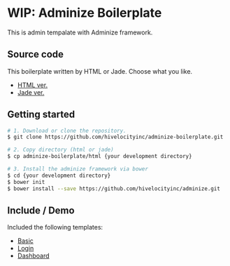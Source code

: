 # WIP: Adminize Boilerplate

This is admin tempalate with Adminize framework.

## Source code
This boilerplate written by HTML or Jade. Choose what you like.

- [HTML ver.](https://github.com/hivelocityinc/adminize-boilerplate/tree/master/html)
- [Jade ver.](https://github.com/hivelocityinc/adminize-boilerplate/tree/master/jade)

## Getting started

```bash
# 1. Download or clone the repository.
$ git clone https://github.com/hivelocityinc/adminize-boilerplate.git

# 2. Copy directory (html or jade)
$ cp adminize-boilerplate/html {your development directory}

# 3. Install the adminize framework via bower
$ cd {your development directory}
$ bower init
$ bower install --save https://github.com/hivelocityinc/adminize.git
```

## Include / Demo
Included the following templates:

- [Basic](http://hivelocityinc.github.io/adminize-boilerplate/demo/)
- [Login](http://hivelocityinc.github.io/adminize-boilerplate/demo/login.html)
- [Dashboard](http://hivelocityinc.github.io/adminize-boilerplate/demo/dashboard.html)
